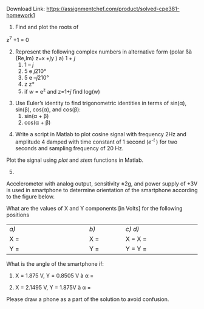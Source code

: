 Download Link: https://assignmentchef.com/product/solved-cpe381-homework1
<br>



<ol>

 <li> Find and plot the roots of</li>

</ol>

z<sup>7</sup> +1 = 0

<ol start="2">

 <li> Represent the following complex numbers in alternative form (polar ßà {Re,Im} z=x +<em>j</em>y ) a) 1 + <em>j</em>

  <ol>

   <li>1 – <em>j</em></li>

   <li>5 e <em>j</em>210°</li>

   <li>5 e –<em>j</em>210°</li>

   <li>z z*</li>

   <li>if <em>w</em> = e<sup>z</sup> and z=1+<em>j  </em> find log(w)</li>

  </ol></li>

</ol>







<ol start="3">

 <li> Use Euler’s identity to find trigonometric identities in terms of sin(α), sin(β), cos(α), and cos(β):

  <ol>

   <li>sin(α + β)</li>

   <li>cos(α + β)</li>

  </ol></li>

</ol>







<ol start="4">

 <li> Write a script in Matlab to plot cosine signal with frequency 2Hz and amplitude 4 damped with time constant of 1 second (<em>e<sup>-t </sup></em>) for two seconds and sampling frequency of 20 Hz.</li>

</ol>

Plot the signal using <em>plot </em>and <em>stem </em>functions in Matlab.

<ol start="5">

 <li></li>

</ol>

Accelerometer with analog output, sensitivity ±2g, and power supply of +3V is used in smartphone to determine orientation of the smartphone according to the figure below.

What are the values of X and Y components [in Volts] for the following positions




<table width="560">

 <tbody>

  <tr>

   <td width="240"><em>a)  </em></td>

   <td width="96"><em>b) </em></td>

   <td width="224">                <em>c)                                 d) </em></td>

  </tr>

  <tr>

   <td width="240">                        X =</td>

   <td width="96">X =</td>

   <td width="224">                X =                                  X =</td>

  </tr>

  <tr>

   <td width="240">                        Y =</td>

   <td width="96">Y =</td>

   <td width="224">                Y =                                  Y =</td>

  </tr>

 </tbody>

</table>




What is the angle of the smartphone if:




<ol>

 <li>X = 1.875 V, Y = 0.8505 V à           α =</li>

</ol>




<ol start="2">

 <li>X = 2.1495 V, Y = 1.875V à           α =</li>

</ol>




Please draw a phone as a part of the solution to avoid confusion.


